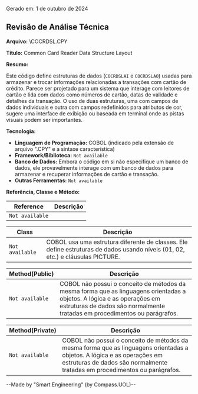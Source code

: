 Gerado em: 1 de outubro de 2024

## Revisão de Análise Técnica

**Arquivo:**  \COCRDSL.CPY

**Título:**  Common Card Reader Data Structure Layout

**Resumo:** 

Este código define estruturas de dados (`COCRDSLAI` e `COCRDSLAO`) usadas para armazenar e trocar informações relacionadas a transações com cartão de crédito. Parece ser projetado para um sistema que interage com leitores de cartão e lida com dados como números de cartão, datas de validade e detalhes da transação. O uso de duas estruturas, uma com campos de dados individuais e outra com campos redefinidos para atributos de cor, sugere uma interface de exibição ou baseada em terminal onde as pistas visuais podem ser importantes.

**Tecnologia:**

* **Linguagem de Programação:**  COBOL (indicado pela extensão de arquivo ".CPY" e a sintaxe característica)
* **Framework/Biblioteca:** `Not available`
* **Banco de Dados:**  Embora o código em si não especifique um banco de dados, ele provavelmente interage com um banco de dados para armazenar e recuperar informações de cartão e transação. 
* **Outras Ferramentas:** `Not available`

**Referência, Classe e Método:**

| Reference | Descrição |
|---|---|
| `Not available` | |

| Class | Descrição |
|---|---|
| `Not available` |  COBOL usa uma estrutura diferente de classes. Ele define estruturas de dados usando níveis (01, 02, etc.) e cláusulas PICTURE. |

| Method(Public) | Descrição |
|---|---|
| `Not available` | COBOL não possui o conceito de métodos da mesma forma que as linguagens orientadas a objetos. A lógica e as operações em estruturas de dados são normalmente tratadas em procedimentos ou parágrafos.  |

| Method(Private) | Descrição |
|---|---|
| `Not available` | COBOL não possui o conceito de métodos da mesma forma que as linguagens orientadas a objetos. A lógica e as operações em estruturas de dados são normalmente tratadas em procedimentos ou parágrafos.  |

--Made by "Smart Engineering" (by Compass.UOL)--